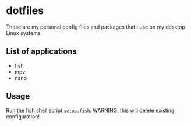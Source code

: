 # dotfiles

These are my personal config files and packages that I use on my desktop Linux systems.

## List of applications

- fish
- mpv
- nano

## Usage

Run the fish shell script `setup.fish`. WARNING: this will delete existing configuration!
